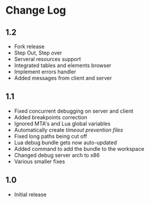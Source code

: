 # Change Log
## 1.2
- Fork release
- Step Out, Step over
- Serveral resources support
- Integrated tables and elements browser
- Implement errors handler
- Added messages from client and server

## 1.1
- Fixed concurrent debugging on server and client
- Added breakpoints correction
- Ignored MTA's and Lua global variables
- Automatically create _timeout prevention files_
- Fixed long paths being cut off
- Lua debug bundle gets now auto-updated
- Added command to add the bundle to the workspace
- Changed debug server arch to x86
- Various smaller fixes

## 1.0
- Initial release

